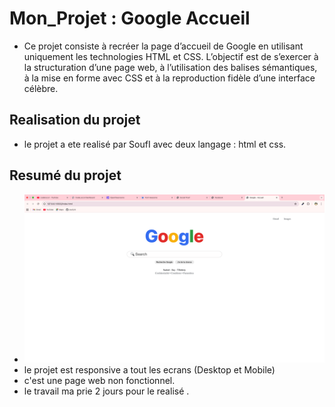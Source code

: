 # Mon_Projet : Google Accueil
 - Ce projet consiste à recréer la page d’accueil de Google en utilisant uniquement les technologies HTML et CSS. L’objectif est de s’exercer à la structuration d’une page web, à l’utilisation des balises sémantiques, à la mise en forme avec CSS et à la reproduction fidèle d’une interface célèbre.


## Realisation du projet
- le projet a ete realisé par SoufI avec deux langage : html et css. 
## Resumé du projet 
- ![la photo du projet](./image/Capture%20d’écran%202025-10-16%20à%2016.50.11.png)
- le projet est responsive a tout les ecrans (Desktop et Mobile)
- c'est une page web non fonctionnel.
- le travail ma prie 2 jours pour le realisé .
